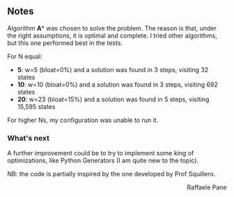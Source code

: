 ## Notes
Algorithm **A*** was chosen to solve the problem.
The reason is that, under the right assumptions, it is optimal and complete.
I tried other algorithms, but this one performed best in the tests.

For N equal:
- **5**: w=5 (bloat=0%) and a solution was found in 3 steps, visiting 32 states
- **10**: w=10 (bloat=0%) and a solution was found in 3 steps, visiting 692 states
- **20**: w=23 (bloat=15%) and a solution was found in 5 steps, visiting 15,595 states

For higher Ns, my configuration was unable to run it.

### What's next
A further improvement could be to try to implement some king of optimizations, like Python Generators (I am quite new to the topic).

NB: the code is partially inspired by the one developed by Prof Squillero.
<div dir="rtl"> Raffaele Pane </div>
